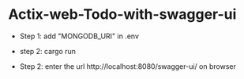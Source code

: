 # Actix-web-Todo-with-swagger-ui
* Step 1: add "MONGODB_URI" in .env

* step 2: cargo run

* Step 2: enter the url http://localhost:8080/swagger-ui/ on browser
